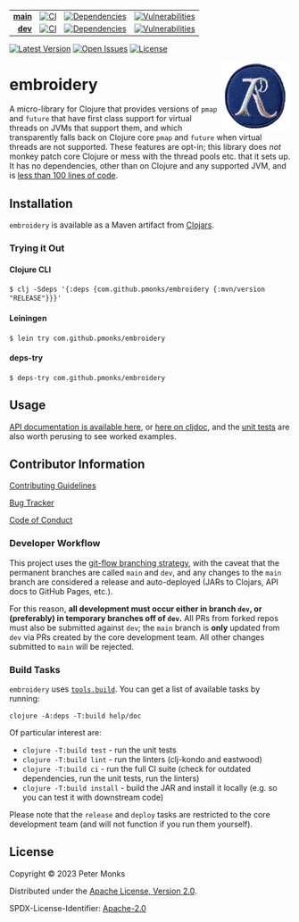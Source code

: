 | | | | |
|---:|:---:|:---:|:---:|
| [**main**](https://github.com/pmonks/embroidery/tree/main) | [![CI](https://github.com/pmonks/embroidery/workflows/CI/badge.svg?branch=main)](https://github.com/pmonks/embroidery/actions?query=workflow%3ACI+branch%3Amain) | [![Dependencies](https://github.com/pmonks/embroidery/workflows/dependencies/badge.svg?branch=main)](https://github.com/pmonks/embroidery/actions?query=workflow%3Adependencies+branch%3Amain) | [![Vulnerabilities](https://github.com/pmonks/embroidery/workflows/vulnerabilities/badge.svg?branch=main)](https://pmonks.github.io/embroidery/nvd/dependency-check-report.html) |
| [**dev**](https://github.com/pmonks/embroidery/tree/dev)  | [![CI](https://github.com/pmonks/embroidery/workflows/CI/badge.svg?branch=dev)](https://github.com/pmonks/embroidery/actions?query=workflow%3ACI+branch%3Adev) | [![Dependencies](https://github.com/pmonks/embroidery/workflows/dependencies/badge.svg?branch=dev)](https://github.com/pmonks/embroidery/actions?query=workflow%3Adependencies+branch%3Adev) | [![Vulnerabilities](https://github.com/pmonks/embroidery/workflows/vulnerabilities/badge.svg?branch=dev)](https://github.com/pmonks/embroidery/actions?query=workflow%3Avulnerabilities+branch%3Adev) |

[![Latest Version](https://img.shields.io/clojars/v/com.github.pmonks/embroidery)](https://clojars.org/com.github.pmonks/embroidery/) [![Open Issues](https://img.shields.io/github/issues/pmonks/embroidery.svg)](https://github.com/pmonks/embroidery/issues) [![License](https://img.shields.io/github/license/pmonks/embroidery.svg)](https://github.com/pmonks/embroidery/blob/main/LICENSE)

<img alt="embroidery logo: a cross stitch rendition of the Clojure logo" align="right" width="25%" src="embroidery-logo.png">

# embroidery

A micro-library for Clojure that provides versions of `pmap` and `future` that have first class support for virtual threads on JVMs that support them, and which transparently falls back on Clojure core `pmap` and `future` when virtual threads are not supported.  These features are opt-in; this library does _not_ monkey patch core Clojure or mess with the thread pools etc. that it sets up.  It has no dependencies, other than on Clojure and any supported JVM, and is [less than 100 lines of code](https://github.com/pmonks/embroidery/tree/main/src/embroidery).

## Installation

`embroidery` is available as a Maven artifact from [Clojars](https://clojars.org/com.github.pmonks/embroidery).

### Trying it Out

#### Clojure CLI

```shell
$ clj -Sdeps '{:deps {com.github.pmonks/embroidery {:mvn/version "RELEASE"}}}'
```

#### Leiningen

```shell
$ lein try com.github.pmonks/embroidery
```

#### deps-try

```shell
$ deps-try com.github.pmonks/embroidery
```

## Usage

[API documentation is available here](https://pmonks.github.io/embroidery/), or [here on cljdoc](https://cljdoc.org/d/com.github.pmonks/embroidery/), and the [unit tests](https://github.com/pmonks/embroidery/blob/main/test/embroidery/api_test.clj) are also worth perusing to see worked examples.

## Contributor Information

[Contributing Guidelines](https://github.com/pmonks/embroidery/blob/main/.github/CONTRIBUTING.md)

[Bug Tracker](https://github.com/pmonks/embroidery/issues)

[Code of Conduct](https://github.com/pmonks/embroidery/blob/main/.github/CODE_OF_CONDUCT.md)

### Developer Workflow

This project uses the [git-flow branching strategy](https://nvie.com/posts/a-successful-git-branching-model/), with the caveat that the permanent branches are called `main` and `dev`, and any changes to the `main` branch are considered a release and auto-deployed (JARs to Clojars, API docs to GitHub Pages, etc.).

For this reason, **all development must occur either in branch `dev`, or (preferably) in temporary branches off of `dev`.**  All PRs from forked repos must also be submitted against `dev`; the `main` branch is **only** updated from `dev` via PRs created by the core development team.  All other changes submitted to `main` will be rejected.

### Build Tasks

`embroidery` uses [`tools.build`](https://clojure.org/guides/tools_build). You can get a list of available tasks by running:

```
clojure -A:deps -T:build help/doc
```

Of particular interest are:

* `clojure -T:build test` - run the unit tests
* `clojure -T:build lint` - run the linters (clj-kondo and eastwood)
* `clojure -T:build ci` - run the full CI suite (check for outdated dependencies, run the unit tests, run the linters)
* `clojure -T:build install` - build the JAR and install it locally (e.g. so you can test it with downstream code)

Please note that the `release` and `deploy` tasks are restricted to the core development team (and will not function if you run them yourself).

## License

Copyright © 2023 Peter Monks

Distributed under the [Apache License, Version 2.0](http://www.apache.org/licenses/LICENSE-2.0).

SPDX-License-Identifier: [Apache-2.0](https://spdx.org/licenses/Apache-2.0)
